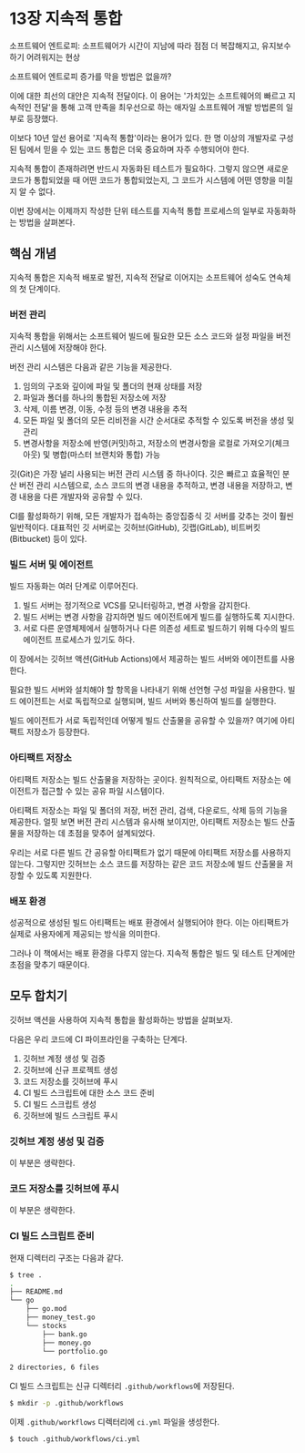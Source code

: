 # 13장 지속적 통합

소프트웨어 엔트로피: 소프트웨어가 시간이 지남에 따라 점점 더 복잡해지고, 유지보수하기 어려워지는 현상

소프트웨어 엔트로피 증가를 막을 방법은 없을까?

이에 대한 최선의 대안은 지속적 전달이다. 이 용어는 '가치있는 소프트웨어의 빠르고 지속적인 전달'을 통해 고객 만족을 최우선으로 하는 애자일 소프트웨어 개발 방법론의 일부로 등장했다.

이보다 10년 앞선 용어로 '지속적 통합'이라는 용어가 있다. 한 명 이상의 개발자로 구성된 팀에서 믿을 수 있는 코드 통합은 더욱 중요하며 자주 수행되어야 한다.

지속적 통합이 존재하려면 반드시 자동화된 테스트가 필요하다. 그렇지 않으면 새로운 코드가 통합되었을 때 어떤 코드가 통합되었는지, 그 코드가 시스템에 어떤 영향을 미칠지 알 수 없다.

이번 장에서는 이제까지 작성한 단위 테스트를 지속적 통합 프로세스의 일부로 자동화하는 방법을 살펴본다.

## 핵심 개념

지속적 통합은 지속적 배포로 발전, 지속적 전달로 이어지는 소프트웨어 성숙도 연속체의 첫 단계이다.

### 버전 관리

지속적 통합을 위해서는 소프트웨어 빌드에 필요한 모든 소스 코드와 설정 파일을 버전 관리 시스템에 저장해야 한다.

버전 관리 시스템은 다음과 같은 기능을 제공한다.

1. 임의의 구조와 깊이에 파일 및 폴더의 현재 상태를 저장
2. 파일과 폴더를 하나의 통합된 저장소에 저장
3. 삭제, 이름 변경, 이동, 수정 등의 변경 내용을 추적
4. 모든 파일 및 폴더의 모든 리비전을 시간 순서대로 추적할 수 있도록 버전을 생성 및 관리
5. 변경사항을 저장소에 반영(커밋)하고, 저장소의 변경사항을 로컬로 가져오기(체크아웃) 및 병합(마스터 브랜치와 통합) 가능

깃(Git)은 가장 널리 사용되는 버전 관리 시스템 중 하나이다. 깃은 빠르고 효율적인 분산 버전 관리 시스템으로, 소스 코드의 변경 내용을 추적하고, 변경 내용을 저장하고, 변경 내용을 다른 개발자와 공유할 수 있다.

CI를 활성화하기 위해, 모든 개발자가 접속하는 중앙집중식 깃 서버를 갖추는 것이 훨씬 일반적이다. 대표적인 깃 서버로는 깃허브(GitHub), 깃랩(GitLab), 비트버킷(Bitbucket) 등이 있다.

### 빌드 서버 및 에이전트

빌드 자동화는 여러 단계로 이루어진다.

1. 빌드 서버는 정기적으로 VCS를 모니터링하고, 변경 사항을 감지한다.
2. 빌드 서버는 변경 사항을 감지하면 빌드 에이전트에게 빌드를 실행하도록 지시한다.
3. 서로 다른 운영체제에서 실행하거나 다른 의존성 세트로 빌드하기 위해 다수의 빌드 에이전트 프로세스가 있기도 하다.

이 장에서는 깃허브 액션(GitHub Actions)에서 제공하는 빌드 서버와 에이전트를 사용한다.

필요한 빌드 서버와 설치해야 할 항목을 나타내기 위해 선언형 구성 파일을 사용한다. 빌드 에이전트는 서로 독립적으로 실행되며, 빌드 서버와 통신하여 빌드를 실행한다.

빌드 에이전트가 서로 독립적인데 어떻게 빌드 산출물을 공유할 수 있을까? 여기에 아티팩트 저장소가 등장한다.

### 아티팩트 저장소

아티팩트 저장소는 빌드 산출물을 저장하는 곳이다. 원칙적으로, 아티팩트 저장소는 에이전트가 접근할 수 있는 공유 파일 시스템이다.

아티팩트 저장소는 파일 및 폴더의 저장, 버전 관리, 검색, 다운로드, 삭제 등의 기능을 제공한다. 얼핏 보면 버전 관리 시스템과 유사해 보이지만, 아티팩트 저장소는 빌드 산출물을 저장하는 데 초점을 맞추어 설계되었다.

우리는 서로 다른 빌드 간 공유할 아티팩트가 없기 때문에 아티팩트 저장소를 사용하지 않는다. 그렇지만 깃허브는 소스 코드를 저장하는 같은 코드 저장소에 빌드 산출물을 저장할 수 있도록 지원한다.

### 배포 환경

성공적으로 생성된 빌드 아티팩트는 배포 환경에서 실행되어야 한다. 이는 아티팩트가 실제로 사용자에게 제공되는 방식을 의미한다.

그러나 이 책에서는 배포 환경을 다루지 않는다. 지속적 통합은 빌드 및 테스트 단계에만 초점을 맞추기 때문이다.

## 모두 합치기

깃허브 액션을 사용하여 지속적 통합을 활성화하는 방법을 살펴보자.

다음은 우리 코드에 CI 파이프라인을 구축하는 단계다.

1. 깃허브 계정 생성 및 검증
2. 깃허브에 신규 프로젝트 생성
3. 코드 저장소를 깃허브에 푸시
4. CI 빌드 스크립트에 대한 소스 코드 준비
5. CI 빌드 스크립트 생성
6. 깃허브에 빌드 스크립트 푸시

### 깃허브 계정 생성 및 검증

이 부분은 생략한다.

### 코드 저장소를 깃허브에 푸시

이 부분은 생략한다.

### CI 빌드 스크립트 준비

현재 디렉터리 구조는 다음과 같다.

```bash
$ tree .
.
├── README.md
└── go
    ├── go.mod
    ├── money_test.go
    └── stocks
        ├── bank.go
        ├── money.go
        └── portfolio.go

2 directories, 6 files
```

CI 빌드 스크립트는 신규 디렉터리 `.github/workflows`에 저장된다.

```bash
$ mkdir -p .github/workflows
```

이제 `.github/workflows` 디렉터리에 `ci.yml` 파일을 생성한다.

```bash
$ touch .github/workflows/ci.yml
```
